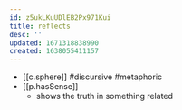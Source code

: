 ```yaml
---
id: z5ukLKuUDlEB2Px971Kui
title: reflects
desc: ''
updated: 1671318838990
created: 1638055411157
---
```




- [[c.sphere]] #discursive #metaphoric
- [[p.hasSense]]
  - shows the truth in something related
